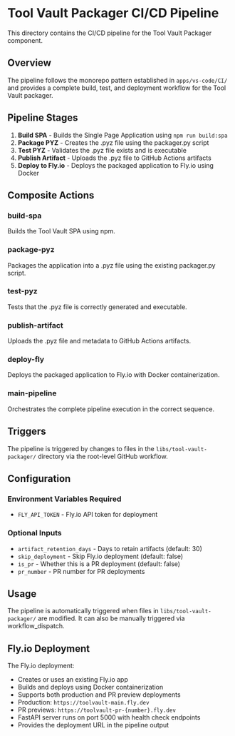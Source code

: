 # Tool Vault Packager CI/CD Pipeline

This directory contains the CI/CD pipeline for the Tool Vault Packager component.

## Overview

The pipeline follows the monorepo pattern established in `apps/vs-code/CI/` and provides a complete build, test, and deployment workflow for the Tool Vault packager.

## Pipeline Stages

1. **Build SPA** - Builds the Single Page Application using `npm run build:spa`
2. **Package PYZ** - Creates the .pyz file using the packager.py script
3. **Test PYZ** - Validates the .pyz file exists and is executable
4. **Publish Artifact** - Uploads the .pyz file to GitHub Actions artifacts
5. **Deploy to Fly.io** - Deploys the packaged application to Fly.io using Docker

## Composite Actions

### build-spa
Builds the Tool Vault SPA using npm.

### package-pyz
Packages the application into a .pyz file using the existing packager.py script.

### test-pyz
Tests that the .pyz file is correctly generated and executable.

### publish-artifact
Uploads the .pyz file and metadata to GitHub Actions artifacts.

### deploy-fly
Deploys the packaged application to Fly.io with Docker containerization.

### main-pipeline
Orchestrates the complete pipeline execution in the correct sequence.

## Triggers

The pipeline is triggered by changes to files in the `libs/tool-vault-packager/` directory via the root-level GitHub workflow.

## Configuration

### Environment Variables Required
- `FLY_API_TOKEN` - Fly.io API token for deployment

### Optional Inputs
- `artifact_retention_days` - Days to retain artifacts (default: 30)
- `skip_deployment` - Skip Fly.io deployment (default: false)
- `is_pr` - Whether this is a PR deployment (default: false)
- `pr_number` - PR number for PR deployments

## Usage

The pipeline is automatically triggered when files in `libs/tool-vault-packager/` are modified. It can also be manually triggered via workflow_dispatch.

## Fly.io Deployment

The Fly.io deployment:
- Creates or uses an existing Fly.io app
- Builds and deploys using Docker containerization
- Supports both production and PR preview deployments
- Production: `https://toolvault-main.fly.dev`
- PR previews: `https://toolvault-pr-{number}.fly.dev`
- FastAPI server runs on port 5000 with health check endpoints
- Provides the deployment URL in the pipeline output
